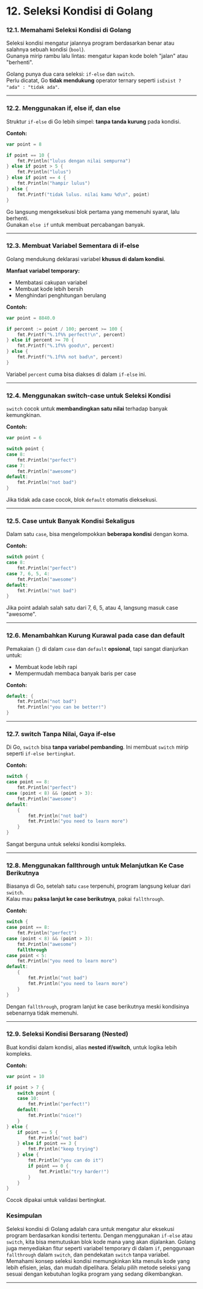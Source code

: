 # 12. Seleksi Kondisi di Golang

### 12.1. Memahami Seleksi Kondisi di Golang

Seleksi kondisi mengatur jalannya program berdasarkan benar atau salahnya sebuah kondisi (`bool`).\
Gunanya mirip rambu lalu lintas: mengatur kapan kode boleh "jalan" atau "berhenti".

Golang punya dua cara seleksi: `if-else` dan `switch`.\
Perlu dicatat, Go **tidak mendukung** operator ternary seperti `isExist ? "ada" : "tidak ada"`.

***

### 12.2. Menggunakan if, else if, dan else

Struktur `if-else` di Go lebih simpel: **tanpa tanda kurung** pada kondisi.

**Contoh:**

```go
var point = 8

if point == 10 {
    fmt.Println("lulus dengan nilai sempurna")
} else if point > 5 {
    fmt.Println("lulus")
} else if point == 4 {
    fmt.Println("hampir lulus")
} else {
    fmt.Printf("tidak lulus. nilai kamu %d\n", point)
}
```

Go langsung mengeksekusi blok pertama yang memenuhi syarat, lalu berhenti.\
Gunakan `else if` untuk membuat percabangan banyak.

***

### 12.3. Membuat Variabel Sementara di if-else

Golang mendukung deklarasi variabel **khusus di dalam kondisi**.

**Manfaat variabel temporary:**

* Membatasi cakupan variabel
* Membuat kode lebih bersih
* Menghindari penghitungan berulang

**Contoh:**

```go
var point = 8840.0

if percent := point / 100; percent >= 100 {
    fmt.Printf("%.1f%% perfect!\n", percent)
} else if percent >= 70 {
    fmt.Printf("%.1f%% good\n", percent)
} else {
    fmt.Printf("%.1f%% not bad\n", percent)
}
```

Variabel `percent` cuma bisa diakses di dalam `if-else` ini.

***

### 12.4. Menggunakan switch-case untuk Seleksi Kondisi

`switch` cocok untuk **membandingkan satu nilai** terhadap banyak kemungkinan.

**Contoh:**

```go
var point = 6

switch point {
case 8:
    fmt.Println("perfect")
case 7:
    fmt.Println("awesome")
default:
    fmt.Println("not bad")
}
```

Jika tidak ada case cocok, blok `default` otomatis dieksekusi.

***

### 12.5. Case untuk Banyak Kondisi Sekaligus

Dalam satu `case`, bisa mengelompokkan **beberapa kondisi** dengan koma.

**Contoh:**

```go
switch point {
case 8:
    fmt.Println("perfect")
case 7, 6, 5, 4:
    fmt.Println("awesome")
default:
    fmt.Println("not bad")
}
```

Jika point adalah salah satu dari 7, 6, 5, atau 4, langsung masuk case "awesome".

***

### 12.6. Menambahkan Kurung Kurawal pada case dan default

Pemakaian `{}` di dalam `case` dan `default` **opsional**, tapi sangat dianjurkan untuk:

* Membuat kode lebih rapi
* Mempermudah membaca banyak baris per case

**Contoh:**

```go
default: {
    fmt.Println("not bad")
    fmt.Println("you can be better!")
}
```

***

### 12.7. switch Tanpa Nilai, Gaya if-else

Di Go, `switch` bisa **tanpa variabel pembanding**. Ini membuat `switch` mirip seperti `if-else bertingkat`.

**Contoh:**

```go
switch {
case point == 8:
    fmt.Println("perfect")
case (point < 8) && (point > 3):
    fmt.Println("awesome")
default:
    {
        fmt.Println("not bad")
        fmt.Println("you need to learn more")
    }
}
```

Sangat berguna untuk seleksi kondisi kompleks.

***

### 12.8. Menggunakan fallthrough untuk Melanjutkan Ke Case Berikutnya

Biasanya di Go, setelah satu `case` terpenuhi, program langsung keluar dari `switch`.\
Kalau mau **paksa lanjut ke case berikutnya**, pakai `fallthrough`.

**Contoh:**

```go
switch {
case point == 8:
    fmt.Println("perfect")
case (point < 8) && (point > 3):
    fmt.Println("awesome")
    fallthrough
case point < 5:
    fmt.Println("you need to learn more")
default:
    {
        fmt.Println("not bad")
        fmt.Println("you need to learn more")
    }
}
```

Dengan `fallthrough`, program lanjut ke case berikutnya meski kondisinya sebenarnya tidak memenuhi.

***

### 12.9. Seleksi Kondisi Bersarang (Nested)

Buat kondisi dalam kondisi, alias **nested if/switch**, untuk logika lebih kompleks.

**Contoh:**

```go
var point = 10

if point > 7 {
    switch point {
    case 10:
        fmt.Println("perfect!")
    default:
        fmt.Println("nice!")
    }
} else {
    if point == 5 {
        fmt.Println("not bad")
    } else if point == 3 {
        fmt.Println("keep trying")
    } else {
        fmt.Println("you can do it")
        if point == 0 {
            fmt.Println("try harder!")
        }
    }
}
```

Cocok dipakai untuk validasi bertingkat.

### Kesimpulan

Seleksi kondisi di Golang adalah cara untuk mengatur alur eksekusi program berdasarkan kondisi tertentu. Dengan menggunakan `if-else` atau `switch`, kita bisa memutuskan blok kode mana yang akan dijalankan. Golang juga menyediakan fitur seperti variabel temporary di dalam `if`, penggunaan `fallthrough` dalam `switch`, dan pendekatan `switch` tanpa variabel. Memahami konsep seleksi kondisi memungkinkan kita menulis kode yang lebih efisien, jelas, dan mudah dipelihara. Selalu pilih metode seleksi yang sesuai dengan kebutuhan logika program yang sedang dikembangkan.

***
